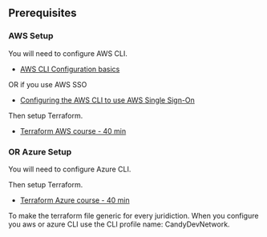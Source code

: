## Prerequisites

### AWS Setup

You will need to configure AWS CLI.

- [AWS CLI Configuration basics](https://docs.aws.amazon.com/cli/latest/userguide/cli-configure-quickstart.html)

OR if you use AWS SSO

- [Configuring the AWS CLI to use AWS Single Sign-On](https://docs.aws.amazon.com/cli/latest/userguide/cli-configure-sso.html)

Then setup Terraform.

- [Terraform AWS course - 40 min](https://learn.hashicorp.com/collections/terraform/aws-get-started)

### OR Azure Setup

You will need to configure Azure CLI.

Then setup Terraform.

- [Terraform Azure course - 40 min](https://learn.hashicorp.com/collections/terraform/azure-get-started)

To make the terraform file generic for every juridiction. When you configure you aws or azure CLI use the CLI profile name: CandyDevNetwork.
